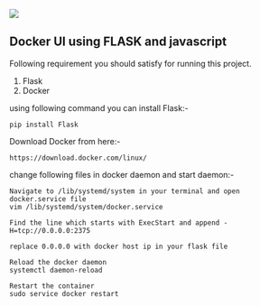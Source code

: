 ![](https://1000logos.net/wp-content/uploads/2017/07/Docker-Logo-768x227.png)

## Docker UI using FLASK and javascript

Following requirement you should satisfy for running this project.

1. Flask
2. Docker

using following command you can install Flask:-
```
pip install Flask
```

Download Docker from here:-
```
https://download.docker.com/linux/
```

change following files in docker daemon and start daemon:-

```
Navigate to /lib/systemd/system in your terminal and open docker.service file
vim /lib/systemd/system/docker.service

Find the line which starts with ExecStart and append -H=tcp://0.0.0.0:2375

replace 0.0.0.0 with docker host ip in your flask file 

Reload the docker daemon
systemctl daemon-reload

Restart the container
sudo service docker restart
```

